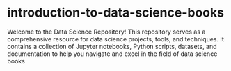 # introduction-to-data-science-books
Welcome to the Data Science Repository! This repository serves as a comprehensive resource for data science projects, tools, and techniques. It contains a collection of Jupyter notebooks, Python scripts, datasets, and documentation to help you navigate and excel in the field of data science books
